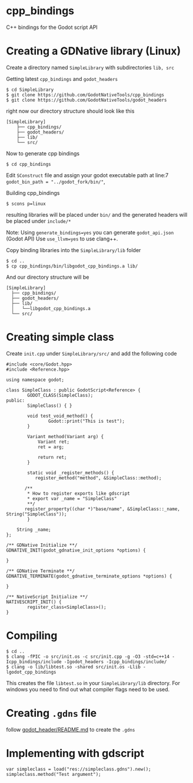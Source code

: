 # cpp_bindings
C++ bindings for the Godot script API

# Creating a GDNative library (Linux)
Create a directory named `SimpleLibrary` with subdirectories `lib, src`

Getting latest `cpp_bindings` and `godot_headers`
```
$ cd SimpleLibrary
$ git clone https://github.com/GodotNativeTools/cpp_bindings
$ git clone https://github.com/GodotNativeTools/godot_headers
```
right now our directory structure should look like this
```
[SimpleLibrary]
	├── cpp_bindings/
	├── godot_headers/
	├── lib/
	└── src/
```

Now to generate cpp bindings
```
$ cd cpp_bindings
```

Edit `SConstruct` file and assign your godot executable path at line:7 `godot_bin_path = "../godot_fork/bin/"`,

Building cpp_bindings
```
$ scons p=linux
```
resulting libraries will be placed under `bin/` and the generated headers will be placed under `include/*`

Note:
	Using `generate_bindings=yes` you can generate `godot_api.json` (Godot API)
	Use `use_llvm=yes` to use clang++.

Copy binding libraries into the `SimpleLibrary/lib` folder
```
$ cd ..
$ cp cpp_bindings/bin/libgodot_cpp_bindings.a lib/
```
And our directory structure will be
```
[SimpleLibrary]
  ├── cpp_bindings/
  ├── godot_headers/
  ├── lib/
  │	  └──libgodot_cpp_bindings.a
  └── src/
```

# Creating simple class

Create `init.cpp` under `SimpleLibrary/src/` and add the following code
```
#include <core/Godot.hpp>
#include <Reference.hpp>

using namespace godot;

class SimpleClass : public GodotScript<Reference> {
        GODOT_CLASS(SimpleClass);
public:
        SimpleClass() { }

        void test_void_method() {
                Godot::print("This is test");
        }

        Variant method(Variant arg) {
            Variant ret;
            ret = arg;

            return ret;
        }

        static void _register_methods() {
           register_method("method", &SimpleClass::method);
	   
	   /**
	    * How to register exports like gdscript
	    * export var _name = "SimpleClass"
	    **/
	   register_property((char *)"base/name", &SimpleClass::_name, String("SimpleClass"));
        }
	
	String _name;
};

/** GDNative Initialize **/
GDNATIVE_INIT(godot_gdnative_init_options *options) {

}

/** GDNative Terminate **/
GDNATIVE_TERMINATE(godot_gdnative_terminate_options *options) {

}

/** NativeScript Initialize **/
NATIVESCRIPT_INIT() {
        register_class<SimpleClass>();
}
```

# Compiling
```
$ cd ..
$ clang -fPIC -o src/init.os -c src/init.cpp -g -O3 -std=c++14 -Icpp_bindings/include -Igodot_headers -Icpp_bindings/include/
$ clang -o lib/libtest.so -shared src/init.os -Llib -lgodot_cpp_bindings
```
This creates the file `libtest.so` in your `SimpleLibrary/lib` directory. For windows you need to find out what compiler flags need to be used.

# Creating `.gdns` file
follow [godot_header/README.md](https://github.com/GodotNativeTools/godot_headers/blob/master/README.md#how-do-i-use-native-scripts-from-the-editor) to create the `.gdns` 

# Implementing with gdscript
```gdscript
var simpleclass = load("res://simpleclass.gdns").new();
simpleclass.method("Test argument");
```

